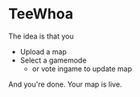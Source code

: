# TeeWhoa
The idea is that you
* Upload a map
* Select a gamemode
  - or vote ingame to update map


And you're done. Your map is live.
